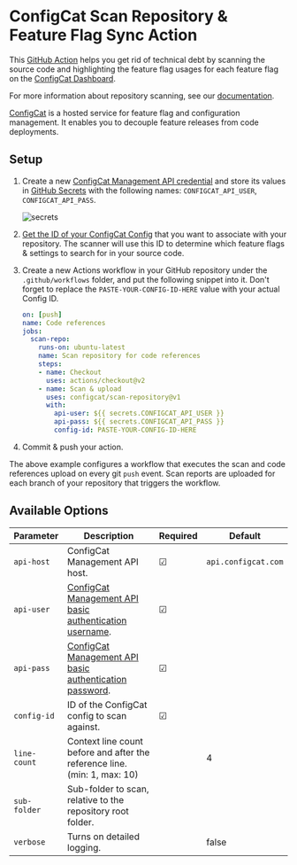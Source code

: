 # ConfigCat Scan Repository & Feature Flag Sync Action
This [GitHub Action](https://github.com/features/actions) helps you get rid of technical debt by scanning the source code and highlighting the feature flag usages for each feature flag on the [ConfigCat Dashboard](https://app.configcat.com).

For more information about repository scanning, see our [documentation](https://configcat.com/docs/advanced/code-references/overview).

[ConfigCat](https://configcat.com) is a hosted service for feature flag and configuration management. It enables you to decouple feature releases from code deployments.

## Setup
1. Create a new [ConfigCat Management API credential](https://app.configcat.com/my-account/public-api-credentials) and store its values in [GitHub Secrets](https://docs.github.com/en/actions/security-guides/encrypted-secrets#creating-encrypted-secrets-for-a-repository) with the following names: `CONFIGCAT_API_USER`, `CONFIGCAT_API_PASS`.

    ![secrets](https://raw.githubusercontent.com/configcat/scan-repository/main/assets/secrets.png  "secrets")

2. [Get the ID of your ConfigCat Config](https://configcat.com/docs/advanced/code-references/overview#config-id) that you want to associate with your repository. The scanner will use this ID to determine which feature flags & settings to search for in your source code.

3. Create a new Actions workflow in your GitHub repository under the `.github/workflows` folder, and put the following snippet into it.
Don't forget to replace the `PASTE-YOUR-CONFIG-ID-HERE` value with your actual Config ID.
    ```yaml
    on: [push]
    name: Code references
    jobs:
      scan-repo:
        runs-on: ubuntu-latest
        name: Scan repository for code references
        steps:
        - name: Checkout
          uses: actions/checkout@v2
        - name: Scan & upload
          uses: configcat/scan-repository@v1
          with:
            api-user: ${{ secrets.CONFIGCAT_API_USER }}
            api-pass: ${{ secrets.CONFIGCAT_API_PASS }}
            config-id: PASTE-YOUR-CONFIG-ID-HERE
    ```

4. Commit & push your action.

The above example configures a workflow that executes the scan and code references upload on every git `push` event.
Scan reports are uploaded for each branch of your repository that triggers the workflow. 

## Available Options

| Parameter     | Description                                                                | Required   | Default             |
| ------------- | -------------------------------------------------------------------------- | ---------- | ------------------- |
| `api-host`    | ConfigCat Management API host.                                             | &#9745;    | `api.configcat.com` |
| `api-user`    | [ConfigCat Management API basic authentication username](https://app.configcat.com/my-account/public-api-credentials).                    | &#9745;    |                     |
| `api-pass`    | [ConfigCat Management API basic authentication password](https://app.configcat.com/my-account/public-api-credentials).                    | &#9745;    |                     |
| `config-id`   | ID of the ConfigCat config to scan against.                                | &#9745;    |                     |
| `line-count`  | Context line count before and after the reference line. (min: 1, max: 10)  |            | 4                   |
| `sub-folder`  | Sub-folder to scan, relative to the repository root folder.                |            |                     |
| `verbose`     | Turns on detailed logging.                                                 |            | false               |
